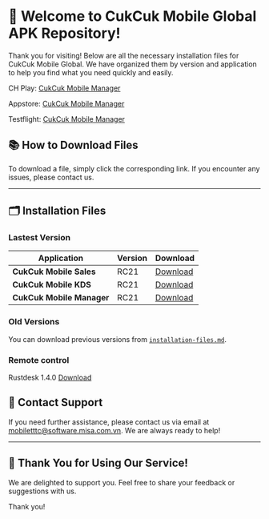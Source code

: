 # 🎉 **Welcome to CukCuk Mobile Global APK Repository!**

Thank you for visiting! Below are all the necessary installation files for CukCuk Mobile Global. We have organized them by version and application to help you find what you need quickly and easily.

CH Play:
[CukCuk Mobile Manager](https://play.google.com/store/apps/details?id=vn.com.misa.cukcukmanagerus)

Appstore:
[CukCuk Mobile Manager](https://apps.apple.com/us/app/cukcuk-manager-us/id6469474556)

Testflight:
[CukCuk Mobile Manager](https://testflight.apple.com/join/Gi67wFRK)



## 📚 **How to Download Files**
To download a file, simply click the corresponding link. If you encounter any issues, please contact us.

---

## 🗂️ **Installation Files**

### Lastest Version

| Application | Version | Download |
|---|---|---|
| **CukCuk Mobile Sales** | RC21 | [Download](https://github.com/CukCuk-US/CukCuk-US/releases/download/RC21/Sales_US_RC21_0_0_1.apk) |
| **CukCuk Mobile KDS** | RC21 | [Download](https://github.com/CukCuk-US/CukCuk-US/releases/download/RC21/KDS_US_RC21_0_0_1.apk) |
| **CukCuk Mobile Manager** | RC21 | [Download](https://github.com/CukCuk-US/CukCuk-US/releases/download/RC21/Manager_US_RC21_0_0_0.apk) |


### Old Versions

You can download previous versions from [`installation-files.md`](installation-files.md).

### Remote control 
Rustdesk 1.4.0 [Download](https://github.com/rustdesk/rustdesk/releases/download/1.4.0/rustdesk-1.4.0-universal-signed.apk)


## 📧 **Contact Support**

If you need further assistance, please contact us via email at [mobiletttc@software.misa.com.vn](mailto:mobiletttc@software.misa.com.vn). We are always ready to help!

---

## 🚀 **Thank You for Using Our Service!**

We are delighted to support you. Feel free to share your feedback or suggestions with us.

Thank you!
